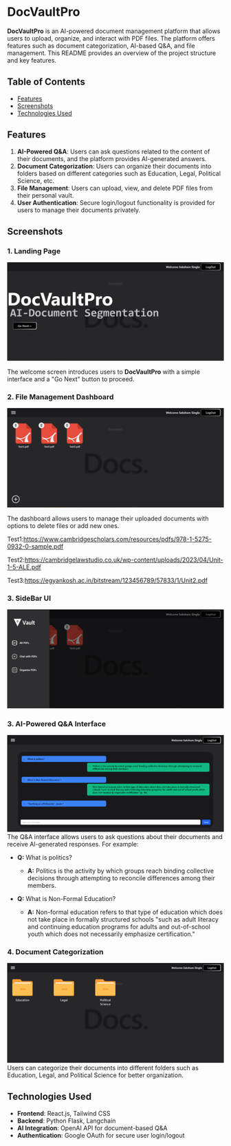 # DocVaultPro

**DocVaultPro** is an AI-powered document management platform that allows users to upload, organize, and interact with PDF files. The platform offers features such as document categorization, AI-based Q&A, and file management. This README provides an overview of the project structure and key features.

## Table of Contents
- [Features](#features)
- [Screenshots](#screenshots)
- [Technologies Used](#technologies-used)


## Features

1. **AI-Powered Q&A**: Users can ask questions related to the content of their documents, and the platform provides AI-generated answers.
2. **Document Categorization**: Users can organize their documents into folders based on different categories such as Education, Legal, Political Science, etc.
3. **File Management**: Users can upload, view, and delete PDF files from their personal vault.
4. **User Authentication**: Secure login/logout functionality is provided for users to manage their documents privately.

## Screenshots

### 1. Landing Page
![alt-text](./src/assets/Login.png "Landing Page")

The welcome screen introduces users to **DocVaultPro** with a simple interface and a "Go Next" button to proceed.

### 2. File Management Dashboard
![alt-text](./src/assets/FileUI.png "File Management Dashboard")

The dashboard allows users to manage their uploaded documents with options to delete files or add new ones.

Test1:https://www.cambridgescholars.com/resources/pdfs/978-1-5275-0932-0-sample.pdf

Test2:https://cambridgelawstudio.co.uk/wp-content/uploads/2023/04/Unit-1-5-ALE.pdf

Test3:https://egyankosh.ac.in/bitstream/123456789/57833/1/Unit2.pdf


### 3. SideBar UI
![alt-text](./src/assets/Sidebar.png "SideBar UI")

### 3. AI-Powered Q&A Interface
![alt-text](./src/assets/QA.png "Q&A Interface")
The Q&A interface allows users to ask questions about their documents and receive AI-generated responses. For example:
- **Q:** What is politics?
  - **A:** Politics is the activity by which groups reach binding collective decisions through attempting to reconcile differences among their members.
  
- **Q:** What is Non-Formal Education?
  - **A:** Non-formal education refers to that type of education which does not take place in formally structured schools "such as adult literacy and continuing education programs for adults and out-of-school youth which does not necessarily emphasize certification."

### 4. Document Categorization
![alt-text](./src/assets/Categorization.png "Document Categorization")
Users can categorize their documents into different folders such as Education, Legal, and Political Science for better organization.

## Technologies Used
- **Frontend**: React.js, Tailwind CSS
- **Backend**: Python Flask, Langchain
- **AI Integration**: OpenAI API for document-based Q&A
- **Authentication**: Google OAuth for secure user login/logout
